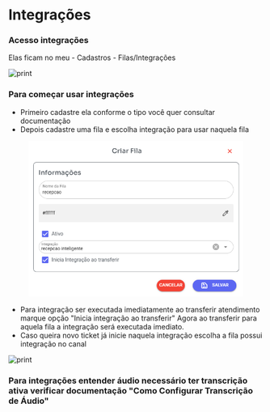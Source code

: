 # Integrações

### Acesso integrações

Elas ficam no meu - Cadastros - Filas/Integrações

![print](whazing.png)

### Para começar usar integrações

* Primeiro cadastre ela conforme o tipo você quer consultar documentação
* Depois cadastre uma fila e escolha integração para usar naquela fila

<figure><img src="../../.gitbook/assets/image (2).png" alt=""><figcaption></figcaption></figure>

* Para integração ser executada imediatamente ao transferir atendimento marque opção "Inicia integração ao transferir" Agora ao transferir para aquela fila a integração será executada imediato.
* Caso queira novo ticket já inicie naquela integração escolha a fila possui integração no canal

![print](canal.png)

### Para integrações entender áudio necessário ter transcrição ativa verificar documentação "Como Configurar Transcrição de Áudio"
